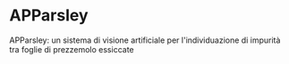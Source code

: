 # APParsley
APParsley: un sistema di visione artificiale per l'individuazione di impurità tra foglie di prezzemolo essiccate



